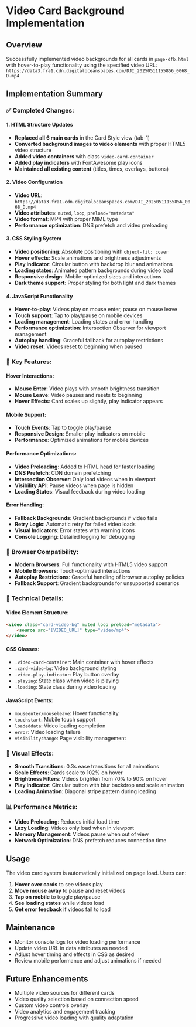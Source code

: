 # Video Card Background Implementation

## Overview
Successfully implemented video backgrounds for all cards in `page-dfb.html` with hover-to-play functionality using the specified video URL: `https://data3.fra1.cdn.digitaloceanspaces.com/DJI_20250511155856_0068_D.mp4`

## Implementation Summary

### ✅ **Completed Changes:**

#### 1. **HTML Structure Updates**
- **Replaced all 6 main cards** in the Card Style view (tab-1)
- **Converted background images to video elements** with proper HTML5 video structure
- **Added video containers** with class `video-card-container`
- **Added play indicators** with FontAwesome play icons
- **Maintained all existing content** (titles, times, overlays, buttons)

#### 2. **Video Configuration**
- **Video URL**: `https://data3.fra1.cdn.digitaloceanspaces.com/DJI_20250511155856_0068_D.mp4`
- **Video attributes**: `muted`, `loop`, `preload="metadata"`
- **Video format**: MP4 with proper MIME type
- **Performance optimization**: DNS prefetch and video preloading

#### 3. **CSS Styling System**
- **Video positioning**: Absolute positioning with `object-fit: cover`
- **Hover effects**: Scale animations and brightness adjustments
- **Play indicator**: Circular button with backdrop blur and animations
- **Loading states**: Animated pattern backgrounds during video load
- **Responsive design**: Mobile-optimized sizes and interactions
- **Dark theme support**: Proper styling for both light and dark themes

#### 4. **JavaScript Functionality**
- **Hover-to-play**: Videos play on mouse enter, pause on mouse leave
- **Touch support**: Tap to play/pause on mobile devices
- **Loading management**: Loading states and error handling
- **Performance optimization**: Intersection Observer for viewport management
- **Autoplay handling**: Graceful fallback for autoplay restrictions
- **Video reset**: Videos reset to beginning when paused

### 🎯 **Key Features:**

#### **Hover Interactions:**
- **Mouse Enter**: Video plays with smooth brightness transition
- **Mouse Leave**: Video pauses and resets to beginning
- **Hover Effects**: Card scales up slightly, play indicator appears

#### **Mobile Support:**
- **Touch Events**: Tap to toggle play/pause
- **Responsive Design**: Smaller play indicators on mobile
- **Performance**: Optimized animations for mobile devices

#### **Performance Optimizations:**
- **Video Preloading**: Added to HTML head for faster loading
- **DNS Prefetch**: CDN domain prefetching
- **Intersection Observer**: Only load videos when in viewport
- **Visibility API**: Pause videos when page is hidden
- **Loading States**: Visual feedback during video loading

#### **Error Handling:**
- **Fallback Backgrounds**: Gradient backgrounds if video fails
- **Retry Logic**: Automatic retry for failed video loads
- **Visual Indicators**: Error states with warning icons
- **Console Logging**: Detailed logging for debugging

### 📱 **Browser Compatibility:**
- **Modern Browsers**: Full functionality with HTML5 video support
- **Mobile Browsers**: Touch-optimized interactions
- **Autoplay Restrictions**: Graceful handling of browser autoplay policies
- **Fallback Support**: Gradient backgrounds for unsupported scenarios

### 🔧 **Technical Details:**

#### **Video Element Structure:**
```html
<video class="card-video-bg" muted loop preload="metadata">
    <source src="[VIDEO_URL]" type="video/mp4">
</video>
```

#### **CSS Classes:**
- `.video-card-container`: Main container with hover effects
- `.card-video-bg`: Video background styling
- `.video-play-indicator`: Play button overlay
- `.playing`: State class when video is playing
- `.loading`: State class during video loading

#### **JavaScript Events:**
- `mouseenter/mouseleave`: Hover functionality
- `touchstart`: Mobile touch support
- `loadeddata`: Video loading completion
- `error`: Video loading failure
- `visibilitychange`: Page visibility management

### 🎨 **Visual Effects:**
- **Smooth Transitions**: 0.3s ease transitions for all animations
- **Scale Effects**: Cards scale to 102% on hover
- **Brightness Filters**: Videos brighten from 70% to 90% on hover
- **Play Indicator**: Circular button with blur backdrop and scale animation
- **Loading Animation**: Diagonal stripe pattern during loading

### 📊 **Performance Metrics:**
- **Video Preloading**: Reduces initial load time
- **Lazy Loading**: Videos only load when in viewport
- **Memory Management**: Videos pause when out of view
- **Network Optimization**: DNS prefetch reduces connection time

## Usage
The video card system is automatically initialized on page load. Users can:
1. **Hover over cards** to see videos play
2. **Move mouse away** to pause and reset videos
3. **Tap on mobile** to toggle play/pause
4. **See loading states** while videos load
5. **Get error feedback** if videos fail to load

## Maintenance
- Monitor console logs for video loading performance
- Update video URL in data attributes as needed
- Adjust hover timing and effects in CSS as desired
- Review mobile performance and adjust animations if needed

## Future Enhancements
- Multiple video sources for different cards
- Video quality selection based on connection speed
- Custom video controls overlay
- Video analytics and engagement tracking
- Progressive video loading with quality adaptation

